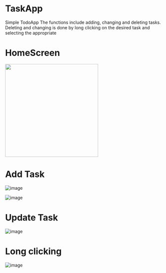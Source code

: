 # TaskApp
Simple TodoApp
The functions include adding, changing and deleting tasks. Deleting and changing is done by long clicking on the desired task and selecting the appropriate

# HomeScreen
<img src="https://user-images.githubusercontent.com/50696983/115895520-330ade80-a463-11eb-91fa-7431bfa215b0.png" width="300">

# Add Task
![image](https://user-images.githubusercontent.com/50696983/115894995-96484100-a462-11eb-9a22-ba4e15268616.png)

![image](https://user-images.githubusercontent.com/50696983/115894852-6ac55680-a462-11eb-8b93-b84aabe228e9.png)

# Update Task
![image](https://user-images.githubusercontent.com/50696983/115895680-5d5c9c00-a463-11eb-9f81-240cdd83abc4.png)

# Long clicking
![image](https://user-images.githubusercontent.com/50696983/115895611-4a49cc00-a463-11eb-9d38-3c2cc470b80e.png)
